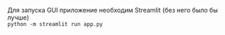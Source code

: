 
Для запуска GUI приложение необходим Streamlit (без него было бы лучше) <br>
<code>python -m streamlit run app.py</code>
